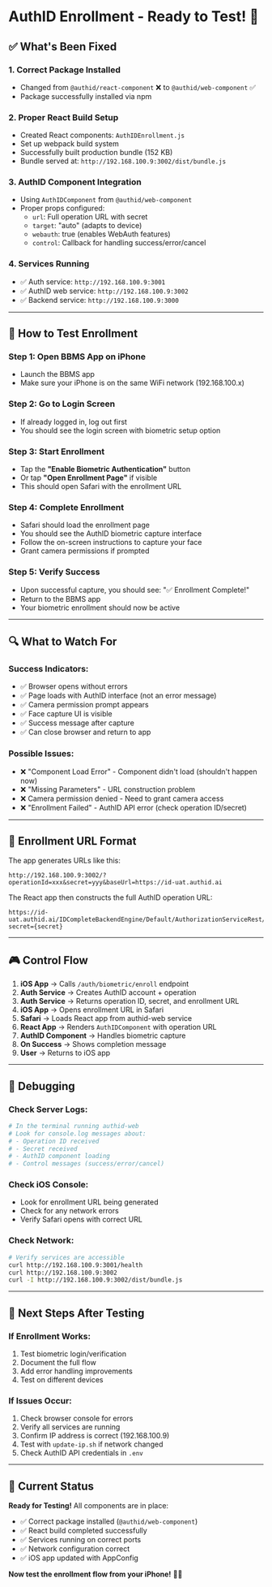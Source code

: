 # AuthID Enrollment - Ready to Test! 🎉

## ✅ What's Been Fixed

### 1. **Correct Package Installed**
   - Changed from `@authid/react-component` ❌ to `@authid/web-component` ✅
   - Package successfully installed via npm

### 2. **Proper React Build Setup**
   - Created React components: `AuthIDEnrollment.js`
   - Set up webpack build system
   - Successfully built production bundle (152 KB)
   - Bundle served at: `http://192.168.100.9:3002/dist/bundle.js`

### 3. **AuthID Component Integration**
   - Using `AuthIDComponent` from `@authid/web-component`
   - Proper props configured:
     - `url`: Full operation URL with secret
     - `target`: "auto" (adapts to device)
     - `webauth`: true (enables WebAuth features)
     - `control`: Callback for handling success/error/cancel

### 4. **Services Running**
   - ✅ Auth service: `http://192.168.100.9:3001`
   - ✅ AuthID web service: `http://192.168.100.9:3002`
   - ✅ Backend service: `http://192.168.100.9:3000`

---

## 🧪 How to Test Enrollment

### Step 1: Open BBMS App on iPhone
   - Launch the BBMS app
   - Make sure your iPhone is on the same WiFi network (192.168.100.x)

### Step 2: Go to Login Screen
   - If already logged in, log out first
   - You should see the login screen with biometric setup option

### Step 3: Start Enrollment
   - Tap the **"Enable Biometric Authentication"** button
   - Or tap **"Open Enrollment Page"** if visible
   - This should open Safari with the enrollment URL

### Step 4: Complete Enrollment
   - Safari should load the enrollment page
   - You should see the AuthID biometric capture interface
   - Follow the on-screen instructions to capture your face
   - Grant camera permissions if prompted

### Step 5: Verify Success
   - Upon successful capture, you should see: "✅ Enrollment Complete!"
   - Return to the BBMS app
   - Your biometric enrollment should now be active

---

## 🔍 What to Watch For

### Success Indicators:
- ✅ Browser opens without errors
- ✅ Page loads with AuthID interface (not an error message)
- ✅ Camera permission prompt appears
- ✅ Face capture UI is visible
- ✅ Success message after capture
- ✅ Can close browser and return to app

### Possible Issues:
- ❌ "Component Load Error" - Component didn't load (shouldn't happen now)
- ❌ "Missing Parameters" - URL construction problem
- ❌ Camera permission denied - Need to grant camera access
- ❌ "Enrollment Failed" - AuthID API error (check operation ID/secret)

---

## 📱 Enrollment URL Format

The app generates URLs like this:
```
http://192.168.100.9:3002/?operationId=xxx&secret=yyy&baseUrl=https://id-uat.authid.ai
```

The React app then constructs the full AuthID operation URL:
```
https://id-uat.authid.ai/IDCompleteBackendEngine/Default/AuthorizationServiceRest/v2/operations/{operationId}?secret={secret}
```

---

## 🎮 Control Flow

1. **iOS App** → Calls `/auth/biometric/enroll` endpoint
2. **Auth Service** → Creates AuthID account + operation
3. **Auth Service** → Returns operation ID, secret, and enrollment URL
4. **iOS App** → Opens enrollment URL in Safari
5. **Safari** → Loads React app from authid-web service
6. **React App** → Renders `AuthIDComponent` with operation URL
7. **AuthID Component** → Handles biometric capture
8. **On Success** → Shows completion message
9. **User** → Returns to iOS app

---

## 🐛 Debugging

### Check Server Logs:
```bash
# In the terminal running authid-web
# Look for console.log messages about:
# - Operation ID received
# - Secret received  
# - AuthID component loading
# - Control messages (success/error/cancel)
```

### Check iOS Console:
- Look for enrollment URL being generated
- Check for any network errors
- Verify Safari opens with correct URL

### Check Network:
```bash
# Verify services are accessible
curl http://192.168.100.9:3001/health
curl http://192.168.100.9:3002
curl -I http://192.168.100.9:3002/dist/bundle.js
```

---

## 📝 Next Steps After Testing

### If Enrollment Works:
1. Test biometric login/verification
2. Document the full flow
3. Add error handling improvements
4. Test on different devices

### If Issues Occur:
1. Check browser console for errors
2. Verify all services are running
3. Confirm IP address is correct (192.168.100.9)
4. Test with `update-ip.sh` if network changed
5. Check AuthID API credentials in `.env`

---

## 🎯 Current Status

**Ready for Testing!** All components are in place:
- ✅ Correct package installed (`@authid/web-component`)
- ✅ React build completed successfully
- ✅ Services running on correct ports
- ✅ Network configuration correct
- ✅ iOS app updated with AppConfig

**Now test the enrollment flow from your iPhone!** 📱✨
